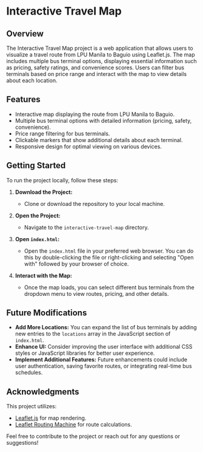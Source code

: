 # Interactive Travel Map

## Overview
The Interactive Travel Map project is a web application that allows users to visualize a travel route from LPU Manila to Baguio using Leaflet.js. The map includes multiple bus terminal options, displaying essential information such as pricing, safety ratings, and convenience scores. Users can filter bus terminals based on price range and interact with the map to view details about each location.

## Features
- Interactive map displaying the route from LPU Manila to Baguio.
- Multiple bus terminal options with detailed information (pricing, safety, convenience).
- Price range filtering for bus terminals.
- Clickable markers that show additional details about each terminal.
- Responsive design for optimal viewing on various devices.

## Getting Started
To run the project locally, follow these steps:

1. **Download the Project:**
   - Clone or download the repository to your local machine.

2. **Open the Project:**
   - Navigate to the `interactive-travel-map` directory.

3. **Open `index.html`:**
   - Open the `index.html` file in your preferred web browser. You can do this by double-clicking the file or right-clicking and selecting "Open with" followed by your browser of choice.

4. **Interact with the Map:**
   - Once the map loads, you can select different bus terminals from the dropdown menu to view routes, pricing, and other details.

## Future Modifications
- **Add More Locations:** You can expand the list of bus terminals by adding new entries to the `locations` array in the JavaScript section of `index.html`.
- **Enhance UI:** Consider improving the user interface with additional CSS styles or JavaScript libraries for better user experience.
- **Implement Additional Features:** Future enhancements could include user authentication, saving favorite routes, or integrating real-time bus schedules.

## Acknowledgments
This project utilizes:
- [Leaflet.js](https://leafletjs.com/) for map rendering.
- [Leaflet Routing Machine](https://www.liedman.net/leaflet-routing-machine/) for route calculations.

Feel free to contribute to the project or reach out for any questions or suggestions!